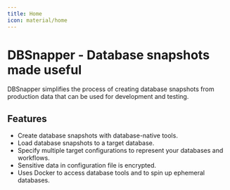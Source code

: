 ```yaml
---
title: Home
icon: material/home
---
```


# DBSnapper - Database snapshots made useful <!-- omit in toc -->

DBSnapper simplifies the process of creating database snapshots from production data that can be used for development and testing. 

## Features

- Create database snapshots with database-native tools.
- Load database snapshots to a target database.
- Specify multiple target configurations to represent your databases and workflows.
- Sensitive data in configuration file is encrypted.
- Uses Docker to access database tools and to spin up ephemeral databases.

